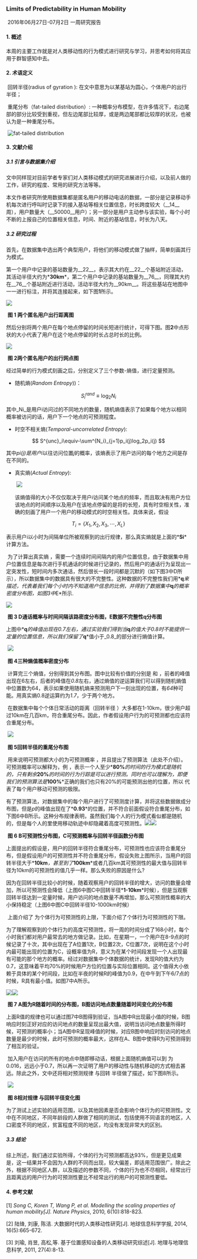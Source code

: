### Limits of Predictability in Human Mobility

​                                                                                                           2016年06月27日-07月2日  一周研究报告

#### 1. 概述

本周的主要工作就是对人类移动性的行为模式进行研究与学习，并思考如何将其应用于群智感知中去。

#### 2. 术语定义

​       回转半径(radius of gyration ): 在文中意思为以某基站为圆心，个体用户的出行半径；

​       重尾分布（fat-tailed distribution）: 一种概率分布模型，在许多情况下，右边尾部的部分比较受到重视，但左边尾部比较厚，或是两边尾部都比较厚的状况，也被认为是一种重尾分布。

​              ![fat-tailed distribution](https://lynnlaulsl.files.wordpress.com/2016/06/tu.png)

#### 3. 文献介绍

##### 3.1 引言与数据集介绍

​        文中同样现对目前学者专家们对人类移动模式的研究进展进行介绍，以及前人做的工作，研究的程度、常用的研究方法等等。

​       本文作者研究所使用数据集都是匿名用户的移动电话的数据，一部分是记录移动手机每次进行呼叫时记录下的接入基站等相关位置信息，时长跨度较大（__14__周），用户数量大（__50000__用户）；另一部分是用户主动参与该实验，每个小时不断的上报自己的位置相关信息，时间、附近的基站信息，时长为八天。

##### 3.2  研究过程

​        首先，在数据集中选出两个典型用户，将他们的移动模式做了抽样，简单刻画其行为模式。

​        第一个用户中记录的基站数量为__22__，表示其大约在__22__个基站附近活动，其活动半径大约为*__30km__*，第二个用户中记录的基站数量为__76__，同理其大约在__76__个基站附近进行活动，活动半径大约为__90km__。将这些基站在地图中一一进行标注，并将其连接起来，如下图**1**所示。

![](https://lynnlaulsl.files.wordpress.com/2016/06/qqe688aae59bbe20160704160425.png)

​                                                 **图 1   两个匿名用户出行距离图**

​         然后分别将两个用户在每个地点停留的时间长短进行统计，可得下图。图**2**中点形状的大小代表了用户在这个地点停留的时长占总时长的比例。

![](https://lynnlaulsl.files.wordpress.com/2016/06/qqe688aae59bbe20160704160612.png)

​                                         **图 2两个匿名用户的出行网点图**

​          经过简单的行为模式刻画之后，分别定义了三个参数-熵值，进行定量预测。

* 随机熵(*Random Entropy*))：

$$
S^{rand}_i\equiv\log_2N_i
$$

​        其中_Ni_是用户i访问过的不同地方的数量，随机熵值表示了如果每个地方以相同概率被访问的话，用户下一个地点的可预测程度。

* 时空不相关熵(*Temporal-uncorrelated Entropy*):

$$
S^{unc}_i\equiv-\sum^{N_i}_{j=1}p_i(j)log_2p_i(j)
$$

​        其中*pi(j)*是用户*i*以往访问位置*j*的概率，该熵表示了用户访问的每个地方之间是存在不同的。

* 真实熵(*Actual Entropy*):

  ​                                                           ![](https://lynnlaulsl.files.wordpress.com/2016/06/shi.gif)

  ​        该熵值得的大小不仅仅取决于用户*i*访问某个地点的频率，而且取决有用户方位该地点的时间顺序以及用户在该地点停留的是将的长短，具有时空相关性，准确的刻画了用户一个用户的移动模式的时空相关性。具体来说，假设

$$
T_i = \{X_1,X_2,X_3,\cdots,X_L\}
$$

表示用户i以小时为间隔单位所被观察到的出行规律，那么真实熵就是上面的*__Si__*计算方法。

​        为了计算出真实熵 ，需要一个连续时间间隔内的用户位置信息，由于数据集中用户位置信息是每次进行手机通话的时候进行记录的，然后用户的通话行为呈现出一定突发性，短时间内多次通话，然后很长一段时间都是沉默的（如下图3中D所示），所以数据集中的数据具有很大的不完整性。这种数据的不完整性我们用*__q__*来描述，代表着我们每个小时内不知道用户信息的比例，并得到了数据集中*__q__*的概率密度分布图，如图3中*E*所示.

![](https://lynnlaulsl.files.wordpress.com/2016/06/qqe688aae59bbe20160704163936.png)

​                            **图 3 D通话概率与时间间隔该路密度分布图，E数据不完整性q分布图**

​        上图中*__q__*的峰值出现在0.7左右，通过实验我们得到当*__q__*的值大于0.8时不能提供一定量的位置信息，所以我们保留了*__q__*值小于_0.8_的部分进行熵值计算。

​        ![](https://lynnlaulsl.files.wordpress.com/2016/06/qqe688aae59bbe20160704170113.png)

​                                                                 **图 4三种熵值概率密度分布**

​        计算完三个熵值，分别得到其分布图。图中比较有价值的分别是 和 ，前者的峰值出现在6左右，后者的峰值在*0.8*左右，通过熵值的逆运算我们可以得到随机熵值中位置数为64，表示如果使用随机熵来预测用户下一刻出现的位置，有*64*种可能。用真实熵0.8逆运算约为*1.7*，少于两个地方。

​         在数据集中每个个体日常活动的距离（回转半径 ）大多都在1-10km，很少用户超过10km在几百km，符合重尾分布。因此，作者假设用户行为的可预测都也应该符合重尾分布。

​                         ![](https://lynnlaulsl.files.wordpress.com/2016/06/qqe688aae59bbe20160704170904.png)

​                                                                  **图 5回转半径的重尾分布图**

​        用来说明可预测都大小的为可预测概率 ，并且提出了预测算法（此处不介绍）。可预测概率可以解释为，例 ，表示一个人至少*__80%__*的时间的行为模式是随机的，只有剩余*__20%__*的时间的行为行踪是可以进行预测。同时也可以理解为，即便我们的预测算法是*__100%__*正确的我们也只有20%的可能预测出他的位置，所以 代表了每个用户移动可预测的极限。

​        有了预测算法，对数据集中的每个用户进行了可预测度计算，并将这些数据做成分布图，但是*p*的峰值出现在了*__0.93__*的位置，并不符合前面假设符合重尾分布，如下图6中B所示。这种分布规律表明，虽然我们每个人的行为模式看似都是随机的，但是每个人的里使用移动轨迹中却隐藏着高度可预测性。​  ![](https://lynnlaulsl.files.wordpress.com/2016/06/qqe688aae59bbe20160704171213.png)![](https://lynnlaulsl.files.wordpress.com/2016/06/qqe688aae59bbe20160704171222.png)

​                                   **图 6 B可预测性分布图，C可预测概率与回转半径函数分布图**  

​        上面提出的假设是，用户的回转半径符合重尾分布，可预测性也应该符合重尾分布，但是假设用户的可预测性并不符合重尾分布，假设失败上图所示，当用户的回转半径大于*__10km__*，甚至到了*__100km__*或者几百km其可预测性的最大值与回转半径为10km的可预测性的值几乎一样。那么失败的原因是什么?

​        因为在回转半径比较小的时候，随着观察用户的回转半径的增大，访问的数量会增加，所以可预测性会降低（上图6中图C中回转半径*__1-10km__*时候），但是当观察回转半径达到一定量时候，用户访问的地点数量不再增加，那么可预测性概率的大小保持稳定（上图6中图C中回转半径10-1000km时候）

​        上面介绍了 为个体行为可预测性的上限，下面介绍了个体行为可预测性的下限。

​        为了理解观察到的个体行为的高度可预测性，将一周的时间分成了168小时，每个小时我们都对用户最常去的地方做记录。比如，在星期一，一个用户在8-9点的时候记录了十次，其中出现在了A位置1次，B位置2次，C位置7次，说明在这个小时内最可能出现的位置为C，设概率值为R，意义为在某个时间段发现一个人出现最有可能的那个地方的概率。经过对数据集中个体数据的统计，发现R的值大约为0.7，这意味着平均70%的时候用户方位的位置与实际位置相同。这个值得大小依赖于具体的某个时间段，比如在半夜的时候R的峰值为0.9，在中午到下午6/7点的时候，R具有最小值。如图7中A所示。

![](https://lynnlaulsl.files.wordpress.com/2016/06/qqe688aae59bbe20160704171624.png)![](https://lynnlaulsl.files.wordpress.com/2016/06/qqe688aae59bbe20160704171631.png)

​                        **图 7 A图为R随着时间的分布图，B图访问地点数量随着时间变化的分布图**

​        上面R值的规律也可以通过图7中B图得到验证，当A图中R出现最小值的时候，B图响应时刻正好对应的访问地点的数量呈现出最大值，说明当访问地点数量所得时候，可预测的概率小；当A图中R呈现峰值的时候，对应B图中响应时刻访问的地点数量是最少的时候，此时可预测的概率最大，这样在A、B图中使得R为可预测得到了相互的验证。

​        加入用户在访问的所有的地点中随即移动话，根据上面随机熵值可以到 为0.016，远远小于0.7，所以再一次证明了用户的移动性与随机移动的方式相去甚远。除此之外，文中还将相对预测规律 与回转 半径做了描述，如下图8所示。

​                                               ![](https://lynnlaulsl.files.wordpress.com/2016/06/qqe688aae59bbe20160704171955.png)

​                                              **图 8相对规律 与回转半径变化图**

​        为了测试上述实验的适用范围，以及其他因素是否会影响个体行为的可预测性。文中在不同地区，不同年龄段的人群做了相同的测试，包括使用不同语言的地区，人口密度不同的地区，贫富程度不同的地区，均没有发现非常大的区别。

##### 3.3 结论

​        综上所述，我们通过实验所得，个体的行为可预测都高达93%，但是更见成果是，这一结果并不会因为人群的不同而出现，较大偏差，即适用范围很广。除此之外，根据不同地区人群，以及描述的参数不同，个体的行为也不尽相同，经常出行且距离远的用户行为的可预测性要比不经常出行的用户的可预测性要低。

#### 4. 参考文献

[1] *Song C, Koren T, Wang P, et al. Modelling the scaling properties of human mobility[J]. Nature Physics*, 2010, 6(10):818-823.

[2] 陆锋, 刘康, 陈洁. 大数据时代的人类移动性研究[J]. 地球信息科学学报, 2014, 16(5):665-672.

[3] 刘瑜, 肖昱, 高松,等. 基于位置感知设备的人类移动研究综述[J]. 地理与地理信息科学, 2011, 27(4):8-13.